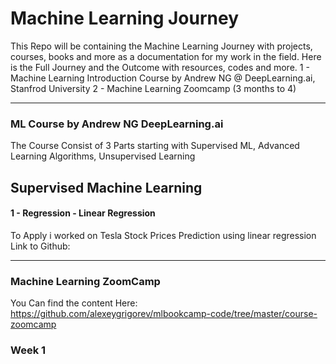 # Machine Learning Journey
This Repo will be containing the Machine Learning Journey with projects, courses, books and more as a documentation for my work in the field.
Here is the Full Journey and the Outcome with resources, codes and more.
1 - Machine Learning Introduction Course by Andrew NG @ DeepLearning.ai, Stanfrod University
2 - Machine Learning Zoomcamp (3 months to 4)

------------------------------------------------------------------------------------------------------------
### **ML Course by Andrew NG DeepLearning.ai**

The Course Consist of 3 Parts starting with Supervised ML, Advanced Learning Algorithms, Unsupervised Learning

## Supervised Machine Learning

#### 1 - Regression - Linear Regression
To Apply i worked on Tesla Stock Prices Prediction using linear regression
Link to Github: 





------------------------------------------------------------------------------------------------------------
### **Machine Learning ZoomCamp**

You Can find the content Here: https://github.com/alexeygrigorev/mlbookcamp-code/tree/master/course-zoomcamp

### Week 1 

